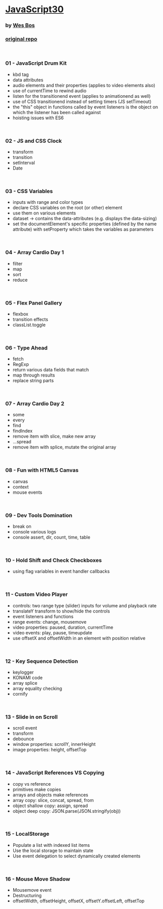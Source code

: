 # [JavaScript30](https://www.youtube.com/watch?v=VuN8qwZoego&list=PLu8EoSxDXHP6CGK4YVJhL_VWetA865GOH)
### by [Wes Bos](https://wesbos.com/)

### [original repo](https://github.com/wesbos/JavaScript30)


&nbsp;
### 01 - JavaScript Drum Kit

* kbd tag
* data attributes
* audio elements and their properties (applies to video elements also)
* use of currentTime to rewind audio
* listen for the transitionend event (applies to animationend as well)
* use of CSS transitionend instead of setting timers (JS setTimeout)
* the "this" object in functions called by event listeners is the object on which the listener has been called against
* hoisting issues with ES6




&nbsp;
### 02 - JS and CSS Clock

* transform
* transition
* setInterval
* Date


&nbsp;
### 03 - CSS Variables

* inputs with range and color types
* declare CSS variables on the root (or other) element
* use them on various elements
* dataset -> contains the data-attributes (e.g. displays the data-sizing)
* set the documentElement's specific properties (defined by the name attribute) with setProperty which takes the variables as parameters   


&nbsp;
### 04 - Array Cardio Day 1

* filter
* map
* sort
* reduce



&nbsp;
### 05 - Flex Panel Gallery

* flexbox
* transition effects
* classList.toggle



&nbsp;
### 06 - Type Ahead

* fetch
* RegExp
* return various data fields that match
* map through results
* replace string parts



&nbsp;
### 07 - Array Cardio Day 2

* some
* every
* find
* findIndex
* remove item with slice, make new array
* ...spread
* remove item with splice, mutate the original array



&nbsp;
### 08 - Fun with HTML5 Canvas

* canvas
* context
* mouse events


&nbsp;
### 09 - Dev Tools Domination

* break on
* console various logs
* console assert, dir, count, time, table



&nbsp;
### 10 - Hold Shift and Check Checkboxes

* using flag variables in event handler callbacks




&nbsp;
### 11 - Custom Video Player

* controls: two range type (slider) inputs for volume and playback rate
* translateY transform to show/hide the controls
* event listeners and functions
* range events: change, mousemove
* video properties: paused, duration, currentTime
* video events: play, pause, timeupdate
* use offsetX and offsetWidth in an element with position relative 




&nbsp;
### 12 - Key Sequence Detection

* keylogger
* KONAMI code
* array splice
* array equality checking
* cornify




&nbsp;
### 13 - Slide in on Scroll 

* scroll event
* transform
* debounce
* window properties: scrollY, innerHeight
* image properties: height, offsetTop




&nbsp;
### 14 - JavaScript References VS Copying

* copy vs reference
* primitives make copies
* arrays and objects make references
* array copy: slice, concat, spread, from
* object shallow copy: assign, spread
* object deep copy: JSON.parse(JSON.stringify(obj))




&nbsp;
### 15 - LocalStorage

* Populate a list with indexed list items
* Use the local storage to maintain state
* Use event delegation to select dynamically created elements




&nbsp;
### 16 - Mouse Move Shadow

* Mousemove event
* Destructuring
* offsetWidth, offsetHeight, offsetX, offsetY.offsetLeft, offsetTop